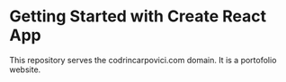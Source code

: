 # Getting Started with Create React App

This repository serves the codrincarpovici.com domain. It is a portofolio website.